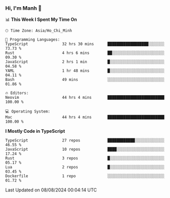 ### Hi, I'm Manh 👋

<!--START_SECTION:waka-->
📊 **This Week I Spent My Time On** 

```text
🕑︎ Time Zone: Asia/Ho_Chi_Minh

💬 Programming Languages: 
TypeScript               32 hrs 30 mins      ██████████████████░░░░░░░   73.73 % 
Rust                     4 hrs 6 mins        ██░░░░░░░░░░░░░░░░░░░░░░░   09.30 % 
JavaScript               2 hrs 1 min         █░░░░░░░░░░░░░░░░░░░░░░░░   04.58 % 
YAML                     1 hr 48 mins        █░░░░░░░░░░░░░░░░░░░░░░░░   04.11 % 
Bash                     49 mins             ░░░░░░░░░░░░░░░░░░░░░░░░░   01.86 % 

🔥 Editors: 
Neovim                   44 hrs 4 mins       █████████████████████████   100.00 % 

💻 Operating System: 
Mac                      44 hrs 4 mins       █████████████████████████   100.00 % 
```

**I Mostly Code in TypeScript** 

```text
TypeScript               27 repos            ████████████░░░░░░░░░░░░░   46.55 % 
JavaScript               10 repos            ████░░░░░░░░░░░░░░░░░░░░░   17.24 % 
Rust                     3 repos             █░░░░░░░░░░░░░░░░░░░░░░░░   05.17 % 
Lua                      2 repos             █░░░░░░░░░░░░░░░░░░░░░░░░   03.45 % 
Dockerfile               1 repo              ░░░░░░░░░░░░░░░░░░░░░░░░░   01.72 % 
```




 Last Updated on 08/08/2024 00:04:14 UTC
<!--END_SECTION:waka-->
